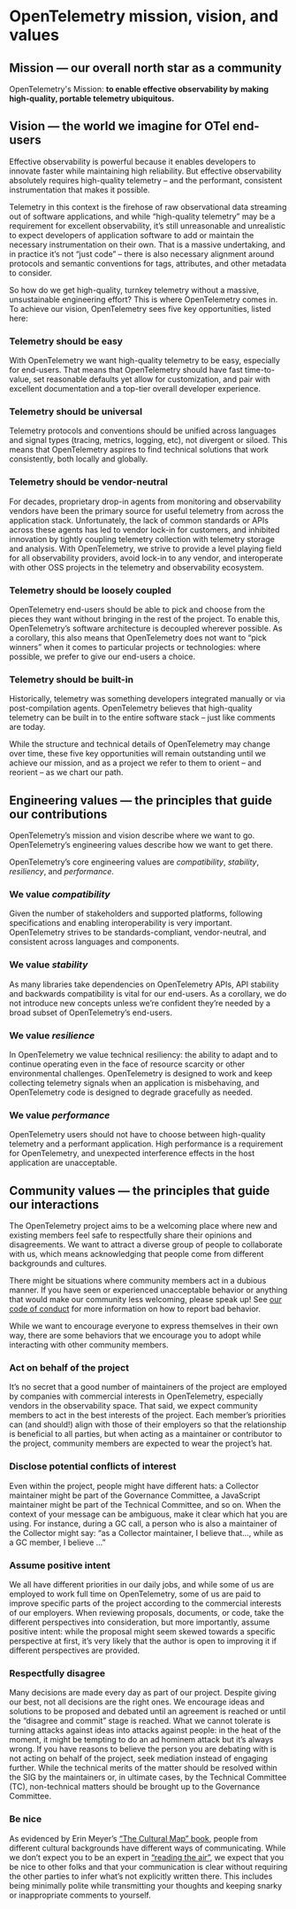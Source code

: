 <!--- Hugo front matter used to generate the website version of this page:
linkTitle: Mission, vision, and values
aliases: [/mission]
github_repo: &repo https://github.com/open-telemetry/community
github_subdir: ''
path_base_for_github_subdir:
  from: content/en/community/mission\.md
  to: mission-vision-values.md
github_project_repo: *repo
weight: -10
--->

# OpenTelemetry mission, vision, and values

## Mission &mdash; our overall north star as a community

OpenTelemetry's Mission: **to enable effective observability by making
high-quality, portable telemetry ubiquitous.**

## Vision &mdash; the world we imagine for OTel end-users

Effective observability is powerful because it enables developers to innovate
faster while maintaining high reliability. But effective observability
absolutely requires high-quality telemetry – and the performant, consistent
instrumentation that makes it possible.

Telemetry in this context is the firehose of raw observational data streaming
out of software applications, and while “high-quality telemetry” may be a
requirement for excellent observability, it’s still unreasonable and unrealistic
to expect developers of application software to add or maintain the necessary
instrumentation on their own. That is a massive undertaking, and in practice
it’s not “just code” – there is also necessary alignment around protocols and
semantic conventions for tags, attributes, and other metadata to consider.

So how do we get high-quality, turnkey telemetry without a massive,
unsustainable engineering effort? This is where OpenTelemetry comes in. To
achieve our vision, OpenTelemetry sees five key opportunities, listed here:

### Telemetry should be easy

With OpenTelemetry we want high-quality telemetry to be easy, especially for
end-users. That means that OpenTelemetry should have fast time-to-value, set
reasonable defaults yet allow for customization, and pair with excellent
documentation and a top-tier overall developer experience.

### Telemetry should be universal

Telemetry protocols and conventions should be unified across languages and
signal types (tracing, metrics, logging, etc), not divergent or siloed. This
means that OpenTelemetry aspires to find technical solutions that work
consistently, both locally and globally.

### Telemetry should be vendor-neutral

For decades, proprietary drop-in agents from monitoring and observability
vendors have been the primary source for useful telemetry from across the
application stack. Unfortunately, the lack of common standards or APIs across
these agents has led to vendor lock-in for customers, and inhibited innovation
by tightly coupling telemetry collection with telemetry storage and analysis.
With OpenTelemetry, we strive to provide a level playing field for all
observability providers, avoid lock-in to any vendor, and interoperate with
other OSS projects in the telemetry and observability ecosystem.

### Telemetry should be loosely coupled

OpenTelemetry end-users should be able to pick and choose from the pieces they
want without bringing in the rest of the project. To enable this,
OpenTelemetry’s software architecture is decoupled wherever possible. As a
corollary, this also means that OpenTelemetry does not want to “pick winners”
when it comes to particular projects or technologies: where possible, we prefer
to give our end-users a choice.

### Telemetry should be built-in

Historically, telemetry was something developers integrated manually or via
post-compilation agents. OpenTelemetry believes that high-quality telemetry can
be built in to the entire software stack – just like comments are today.

While the structure and technical details of OpenTelemetry may change over time,
these five key opportunities will remain outstanding until we achieve our
mission, and as a project we refer to them to orient – and reorient – as we
chart our path.

## Engineering values &mdash; the principles that guide our contributions

OpenTelemetry’s mission and vision describe where we want to go. OpenTelemetry’s
engineering values describe how we want to get there.

OpenTelemetry’s core engineering values are _compatibility_, _stability_,
_resiliency_, and _performance_.

### We value _compatibility_

Given the number of stakeholders and supported platforms, following
specifications and enabling interoperability is very important. OpenTelemetry
strives to be standards-compliant, vendor-neutral, and consistent across
languages and components.

### We value _stability_

As many libraries take dependencies on OpenTelemetry APIs, API stability and
backwards compatibility is vital for our end-users. As a corollary, we do not
introduce new concepts unless we’re confident they’re needed by a broad subset
of OpenTelemetry’s end-users.

### We value _resilience_

In OpenTelemetry we value technical resiliency: the ability to adapt and to
continue operating even in the face of resource scarcity or other environmental
challenges. OpenTelemetry is designed to work and keep collecting telemetry
signals when an application is misbehaving, and OpenTelemetry code is designed
to degrade gracefully as needed.

### We value _performance_

OpenTelemetry users should not have to choose between high-quality telemetry and
a performant application. High performance is a requirement for OpenTelemetry,
and unexpected interference effects in the host application are unacceptable.

## Community values &mdash; the principles that guide our interactions

The OpenTelemetry project aims to be a welcoming place where new and existing
members feel safe to respectfully share their opinions and disagreements. We
want to attract a diverse group of people to collaborate with us, which means
acknowledging that people come from different backgrounds and cultures. 

There might be situations where community members act in a dubious manner. If
you have seen or experienced unacceptable behavior or anything that would make
our community less welcoming, please speak up! See [our code of
conduct](./code-of-conduct.md) for more information on how to report bad behavior.

While we want to encourage everyone to express themselves in their own way,
there are some behaviors that we encourage you to adopt while interacting with
other community members.

### Act on behalf of the project

It’s no secret that a good number of maintainers of the project are employed by
companies with commercial interests in OpenTelemetry, especially vendors in the
observability space. That said, we expect community members to act in the best
interests of the project. Each member’s priorities can (and should!) align with
those of their employers so that the relationship is beneficial to all parties,
but when acting as a maintainer or contributor to the project, community members
are expected to wear the project’s hat. 

### Disclose potential conflicts of interest

Even within the project, people might have different hats: a Collector
maintainer might be part of the Governance Committee, a JavaScript maintainer
might be part of the Technical Committee, and so on. When the context of your
message can be ambiguous, make it clear which hat you are using. For instance,
during a GC call, a person who is also a maintainer of the Collector might say:
“as a Collector maintainer, I believe that…, while as a GC member, I believe …”

### Assume positive intent

We all have different priorities in our daily jobs, and while some of us are
employed to work full time on OpenTelemetry, some of us are paid to improve
specific parts of the project according to the commercial interests of our
employers. When reviewing proposals, documents, or code, take the different
perspectives into consideration, but more importantly, assume positive intent:
while the proposal might seem skewed towards a specific perspective at first,
it’s very likely that the author is open to improving it if different
perspectives are provided.

### Respectfully disagree

Many decisions are made every day as part of our project. Despite giving our
best, not all decisions are the right ones. We encourage ideas and solutions to
be proposed and debated until an agreement is reached or until the “disagree and
commit” stage is reached. What we cannot tolerate is turning attacks against
ideas into attacks against people: in the heat of the moment, it might be
tempting to do an ad hominem attack but it’s always wrong. If you have reasons
to believe the person you are debating with is not acting on behalf of the
project, seek mediation instead of engaging further. While the technical merits
of the matter should be resolved within the SIG by the maintainers or, in
ultimate cases, by the Technical Committee (TC), non-technical matters should be
brought up to the Governance Committee.

### Be nice

As evidenced by Erin Meyer’s [“The Cultural Map”
book](https://erinmeyer.com/books/the-culture-map/), people from different
cultural backgrounds have different ways of communicating. While we don’t expect
you to be an expert in [“reading the
air”](https://www.bbc.com/worklife/article/20200129-what-is-reading-the-air-in-japan),
we expect that you be nice to other folks and that your communication is clear
without requiring the other parties to infer what’s not explicitly written
there. This includes being minimally polite while transmitting your thoughts and
keeping snarky or inappropriate comments to yourself.
